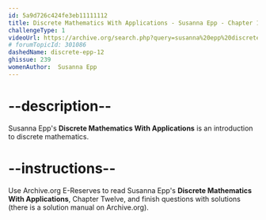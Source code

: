 ```yaml
---
id: 5a9d726c424fe3eb11111112
title: Discrete Mathematics With Applications - Susanna Epp - Chapter 12
challengeType: 1
videoUrl: https://archive.org/search.php?query=susanna%20epp%20discrete%20mathematics
# forumTopicId: 301086
dashedName: discrete-epp-12
ghissue: 239
womenAuthor:  Susanna Epp
---
```


# --description--

Susanna Epp's __Discrete Mathematics With Applications__ is an introduction to discrete mathematics.

# --instructions--

Use Archive.org E-Reserves to read Susanna Epp's __Discrete Mathematics With Applications__, Chapter Twelve, and finish questions with solutions (there is a solution manual on Archive.org). 
